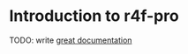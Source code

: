 # Introduction to r4f-pro

TODO: write [great documentation](http://jacobian.org/writing/what-to-write/)

